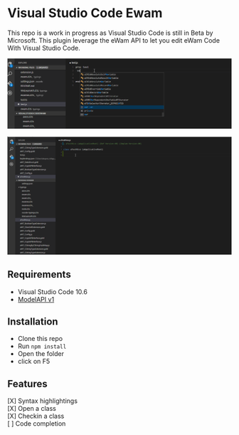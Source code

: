 # Visual Studio Code Ewam

This repo is a work in progress as Visual Studio Code is still in Beta by Microsoft.
This plugin leverage the eWam API to let you edit eWam Code With Visual Studio Code.


![eWam VSC](eWam.gif)

![eWam VSC](eWam3.gif)

## Requirements
* Visual Studio Code 10.6
* [ModelAPI v1](https://github.com/MphasisWyde/WydeActiveModelerAPI)

## Installation
* Clone this repo
* Run `npm install`
* Open the folder
* click on F5

## Features
[X] Syntax highlightings  
[X] Open a class  
[X] Checkin a class  
[ ] Code completion  

